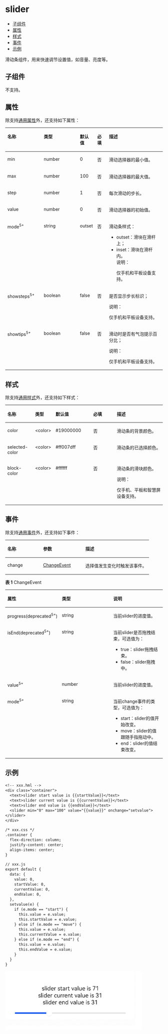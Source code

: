 # slider<a name="ZH-CN_TOPIC_0000001164290718"></a>

-   [子组件](#zh-cn_topic_0000001127125056_section9288143101012)
-   [属性](#zh-cn_topic_0000001127125056_section2907183951110)
-   [样式](#zh-cn_topic_0000001127125056_section5775351116)
-   [事件](#zh-cn_topic_0000001127125056_section412849105010)
-   [示例](#zh-cn_topic_0000001127125056_section166243517816)

滑动条组件，用来快速调节设置值，如音量、亮度等。

## 子组件<a name="zh-cn_topic_0000001127125056_section9288143101012"></a>

不支持。

## 属性<a name="zh-cn_topic_0000001127125056_section2907183951110"></a>

除支持[通用属性](js-components-common-attributes.md#ZH-CN_TOPIC_0000001163812208)外，还支持如下属性：

<a name="zh-cn_topic_0000001127125056_table20633101642315"></a>
<table><thead align="left"><tr id="zh-cn_topic_0000001127125056_row663331618238"><th class="cellrowborder" valign="top" width="23.119999999999997%" id="mcps1.1.6.1.1"><p id="zh-cn_topic_0000001127125056_aa872998ac2d84843a3c5161889afffef"><a name="zh-cn_topic_0000001127125056_aa872998ac2d84843a3c5161889afffef"></a><a name="zh-cn_topic_0000001127125056_aa872998ac2d84843a3c5161889afffef"></a>名称</p>
</th>
<th class="cellrowborder" valign="top" width="23.119999999999997%" id="mcps1.1.6.1.2"><p id="zh-cn_topic_0000001127125056_ab2111648ee0e4f6d881be8954e7acaab"><a name="zh-cn_topic_0000001127125056_ab2111648ee0e4f6d881be8954e7acaab"></a><a name="zh-cn_topic_0000001127125056_ab2111648ee0e4f6d881be8954e7acaab"></a>类型</p>
</th>
<th class="cellrowborder" valign="top" width="10.48%" id="mcps1.1.6.1.3"><p id="zh-cn_topic_0000001127125056_ab377d1c90900478ea4ecab51e9a058af"><a name="zh-cn_topic_0000001127125056_ab377d1c90900478ea4ecab51e9a058af"></a><a name="zh-cn_topic_0000001127125056_ab377d1c90900478ea4ecab51e9a058af"></a>默认值</p>
</th>
<th class="cellrowborder" valign="top" width="7.5200000000000005%" id="mcps1.1.6.1.4"><p id="zh-cn_topic_0000001127125056_p824610360217"><a name="zh-cn_topic_0000001127125056_p824610360217"></a><a name="zh-cn_topic_0000001127125056_p824610360217"></a>必填</p>
</th>
<th class="cellrowborder" valign="top" width="35.76%" id="mcps1.1.6.1.5"><p id="zh-cn_topic_0000001127125056_a1d574a0044ed42ec8a2603bc82734232"><a name="zh-cn_topic_0000001127125056_a1d574a0044ed42ec8a2603bc82734232"></a><a name="zh-cn_topic_0000001127125056_a1d574a0044ed42ec8a2603bc82734232"></a>描述</p>
</th>
</tr>
</thead>
<tbody><tr id="zh-cn_topic_0000001127125056_row16974649114813"><td class="cellrowborder" valign="top" width="23.119999999999997%" headers="mcps1.1.6.1.1 "><p id="zh-cn_topic_0000001127125056_p742485124819"><a name="zh-cn_topic_0000001127125056_p742485124819"></a><a name="zh-cn_topic_0000001127125056_p742485124819"></a>min</p>
</td>
<td class="cellrowborder" valign="top" width="23.119999999999997%" headers="mcps1.1.6.1.2 "><p id="zh-cn_topic_0000001127125056_p742465115481"><a name="zh-cn_topic_0000001127125056_p742465115481"></a><a name="zh-cn_topic_0000001127125056_p742465115481"></a>number</p>
</td>
<td class="cellrowborder" valign="top" width="10.48%" headers="mcps1.1.6.1.3 "><p id="zh-cn_topic_0000001127125056_p144241151104815"><a name="zh-cn_topic_0000001127125056_p144241151104815"></a><a name="zh-cn_topic_0000001127125056_p144241151104815"></a>0</p>
</td>
<td class="cellrowborder" valign="top" width="7.5200000000000005%" headers="mcps1.1.6.1.4 "><p id="zh-cn_topic_0000001127125056_p15424751104814"><a name="zh-cn_topic_0000001127125056_p15424751104814"></a><a name="zh-cn_topic_0000001127125056_p15424751104814"></a>否</p>
</td>
<td class="cellrowborder" valign="top" width="35.76%" headers="mcps1.1.6.1.5 "><p id="zh-cn_topic_0000001127125056_p14241451144812"><a name="zh-cn_topic_0000001127125056_p14241451144812"></a><a name="zh-cn_topic_0000001127125056_p14241451144812"></a>滑动选择器的最小值。</p>
</td>
</tr>
<tr id="zh-cn_topic_0000001127125056_row497424913485"><td class="cellrowborder" valign="top" width="23.119999999999997%" headers="mcps1.1.6.1.1 "><p id="zh-cn_topic_0000001127125056_p0424205134814"><a name="zh-cn_topic_0000001127125056_p0424205134814"></a><a name="zh-cn_topic_0000001127125056_p0424205134814"></a>max</p>
</td>
<td class="cellrowborder" valign="top" width="23.119999999999997%" headers="mcps1.1.6.1.2 "><p id="zh-cn_topic_0000001127125056_p10424155114487"><a name="zh-cn_topic_0000001127125056_p10424155114487"></a><a name="zh-cn_topic_0000001127125056_p10424155114487"></a>number</p>
</td>
<td class="cellrowborder" valign="top" width="10.48%" headers="mcps1.1.6.1.3 "><p id="zh-cn_topic_0000001127125056_p942412519487"><a name="zh-cn_topic_0000001127125056_p942412519487"></a><a name="zh-cn_topic_0000001127125056_p942412519487"></a>100</p>
</td>
<td class="cellrowborder" valign="top" width="7.5200000000000005%" headers="mcps1.1.6.1.4 "><p id="zh-cn_topic_0000001127125056_p12424115118483"><a name="zh-cn_topic_0000001127125056_p12424115118483"></a><a name="zh-cn_topic_0000001127125056_p12424115118483"></a>否</p>
</td>
<td class="cellrowborder" valign="top" width="35.76%" headers="mcps1.1.6.1.5 "><p id="zh-cn_topic_0000001127125056_p1842435134811"><a name="zh-cn_topic_0000001127125056_p1842435134811"></a><a name="zh-cn_topic_0000001127125056_p1842435134811"></a>滑动选择器的最大值。</p>
</td>
</tr>
<tr id="zh-cn_topic_0000001127125056_row297464984810"><td class="cellrowborder" valign="top" width="23.119999999999997%" headers="mcps1.1.6.1.1 "><p id="zh-cn_topic_0000001127125056_p1042425184815"><a name="zh-cn_topic_0000001127125056_p1042425184815"></a><a name="zh-cn_topic_0000001127125056_p1042425184815"></a>step</p>
</td>
<td class="cellrowborder" valign="top" width="23.119999999999997%" headers="mcps1.1.6.1.2 "><p id="zh-cn_topic_0000001127125056_p1342410513489"><a name="zh-cn_topic_0000001127125056_p1342410513489"></a><a name="zh-cn_topic_0000001127125056_p1342410513489"></a>number</p>
</td>
<td class="cellrowborder" valign="top" width="10.48%" headers="mcps1.1.6.1.3 "><p id="zh-cn_topic_0000001127125056_p154248512485"><a name="zh-cn_topic_0000001127125056_p154248512485"></a><a name="zh-cn_topic_0000001127125056_p154248512485"></a>1</p>
</td>
<td class="cellrowborder" valign="top" width="7.5200000000000005%" headers="mcps1.1.6.1.4 "><p id="zh-cn_topic_0000001127125056_p94251151174812"><a name="zh-cn_topic_0000001127125056_p94251151174812"></a><a name="zh-cn_topic_0000001127125056_p94251151174812"></a>否</p>
</td>
<td class="cellrowborder" valign="top" width="35.76%" headers="mcps1.1.6.1.5 "><p id="zh-cn_topic_0000001127125056_p134251351194814"><a name="zh-cn_topic_0000001127125056_p134251351194814"></a><a name="zh-cn_topic_0000001127125056_p134251351194814"></a>每次滑动的步长。</p>
</td>
</tr>
<tr id="zh-cn_topic_0000001127125056_row736464410486"><td class="cellrowborder" valign="top" width="23.119999999999997%" headers="mcps1.1.6.1.1 "><p id="zh-cn_topic_0000001127125056_p144258513482"><a name="zh-cn_topic_0000001127125056_p144258513482"></a><a name="zh-cn_topic_0000001127125056_p144258513482"></a>value</p>
</td>
<td class="cellrowborder" valign="top" width="23.119999999999997%" headers="mcps1.1.6.1.2 "><p id="zh-cn_topic_0000001127125056_p134259510484"><a name="zh-cn_topic_0000001127125056_p134259510484"></a><a name="zh-cn_topic_0000001127125056_p134259510484"></a>number</p>
</td>
<td class="cellrowborder" valign="top" width="10.48%" headers="mcps1.1.6.1.3 "><p id="zh-cn_topic_0000001127125056_p114257517483"><a name="zh-cn_topic_0000001127125056_p114257517483"></a><a name="zh-cn_topic_0000001127125056_p114257517483"></a>0</p>
</td>
<td class="cellrowborder" valign="top" width="7.5200000000000005%" headers="mcps1.1.6.1.4 "><p id="zh-cn_topic_0000001127125056_p64251851154813"><a name="zh-cn_topic_0000001127125056_p64251851154813"></a><a name="zh-cn_topic_0000001127125056_p64251851154813"></a>否</p>
</td>
<td class="cellrowborder" valign="top" width="35.76%" headers="mcps1.1.6.1.5 "><p id="zh-cn_topic_0000001127125056_p442565119483"><a name="zh-cn_topic_0000001127125056_p442565119483"></a><a name="zh-cn_topic_0000001127125056_p442565119483"></a>滑动选择器的初始值。</p>
</td>
</tr>
<tr id="zh-cn_topic_0000001127125056_row465682516521"><td class="cellrowborder" valign="top" width="23.119999999999997%" headers="mcps1.1.6.1.1 "><p id="zh-cn_topic_0000001127125056_p123951732185210"><a name="zh-cn_topic_0000001127125056_p123951732185210"></a><a name="zh-cn_topic_0000001127125056_p123951732185210"></a>mode<sup id="zh-cn_topic_0000001127125056_sup59311418187"><a name="zh-cn_topic_0000001127125056_sup59311418187"></a><a name="zh-cn_topic_0000001127125056_sup59311418187"></a>5+</sup></p>
</td>
<td class="cellrowborder" valign="top" width="23.119999999999997%" headers="mcps1.1.6.1.2 "><p id="zh-cn_topic_0000001127125056_p0395183220521"><a name="zh-cn_topic_0000001127125056_p0395183220521"></a><a name="zh-cn_topic_0000001127125056_p0395183220521"></a>string</p>
</td>
<td class="cellrowborder" valign="top" width="10.48%" headers="mcps1.1.6.1.3 "><p id="zh-cn_topic_0000001127125056_p1639518325526"><a name="zh-cn_topic_0000001127125056_p1639518325526"></a><a name="zh-cn_topic_0000001127125056_p1639518325526"></a>outset</p>
</td>
<td class="cellrowborder" valign="top" width="7.5200000000000005%" headers="mcps1.1.6.1.4 "><p id="zh-cn_topic_0000001127125056_p23951632105213"><a name="zh-cn_topic_0000001127125056_p23951632105213"></a><a name="zh-cn_topic_0000001127125056_p23951632105213"></a>否</p>
</td>
<td class="cellrowborder" valign="top" width="35.76%" headers="mcps1.1.6.1.5 "><p id="zh-cn_topic_0000001127125056_p83958323527"><a name="zh-cn_topic_0000001127125056_p83958323527"></a><a name="zh-cn_topic_0000001127125056_p83958323527"></a>滑动条样式：</p>
<a name="zh-cn_topic_0000001127125056_ul742810911538"></a><a name="zh-cn_topic_0000001127125056_ul742810911538"></a><ul id="zh-cn_topic_0000001127125056_ul742810911538"><li>outset：滑块在滑杆上；</li><li>inset：滑块在滑杆内。<div class="note" id="zh-cn_topic_0000001127125056_note10509152215419"><a name="zh-cn_topic_0000001127125056_note10509152215419"></a><a name="zh-cn_topic_0000001127125056_note10509152215419"></a><span class="notetitle"> 说明： </span><div class="notebody"><p id="zh-cn_topic_0000001127125056_p14509172218549"><a name="zh-cn_topic_0000001127125056_p14509172218549"></a><a name="zh-cn_topic_0000001127125056_p14509172218549"></a>仅手机和平板设备支持。</p>
</div></div>
</li></ul>
</td>
</tr>
<tr id="zh-cn_topic_0000001127125056_row355472075219"><td class="cellrowborder" valign="top" width="23.119999999999997%" headers="mcps1.1.6.1.1 "><p id="zh-cn_topic_0000001127125056_p339523215218"><a name="zh-cn_topic_0000001127125056_p339523215218"></a><a name="zh-cn_topic_0000001127125056_p339523215218"></a>showsteps<sup id="zh-cn_topic_0000001127125056_sup11798124781817"><a name="zh-cn_topic_0000001127125056_sup11798124781817"></a><a name="zh-cn_topic_0000001127125056_sup11798124781817"></a>5+</sup></p>
</td>
<td class="cellrowborder" valign="top" width="23.119999999999997%" headers="mcps1.1.6.1.2 "><p id="zh-cn_topic_0000001127125056_p193951032185216"><a name="zh-cn_topic_0000001127125056_p193951032185216"></a><a name="zh-cn_topic_0000001127125056_p193951032185216"></a>boolean</p>
</td>
<td class="cellrowborder" valign="top" width="10.48%" headers="mcps1.1.6.1.3 "><p id="zh-cn_topic_0000001127125056_p12395153214526"><a name="zh-cn_topic_0000001127125056_p12395153214526"></a><a name="zh-cn_topic_0000001127125056_p12395153214526"></a>false</p>
</td>
<td class="cellrowborder" valign="top" width="7.5200000000000005%" headers="mcps1.1.6.1.4 "><p id="zh-cn_topic_0000001127125056_p1139593235218"><a name="zh-cn_topic_0000001127125056_p1139593235218"></a><a name="zh-cn_topic_0000001127125056_p1139593235218"></a>否</p>
</td>
<td class="cellrowborder" valign="top" width="35.76%" headers="mcps1.1.6.1.5 "><p id="zh-cn_topic_0000001127125056_p639683265217"><a name="zh-cn_topic_0000001127125056_p639683265217"></a><a name="zh-cn_topic_0000001127125056_p639683265217"></a>是否显示步长标识；</p>
<div class="note" id="zh-cn_topic_0000001127125056_note8765635135413"><a name="zh-cn_topic_0000001127125056_note8765635135413"></a><a name="zh-cn_topic_0000001127125056_note8765635135413"></a><span class="notetitle"> 说明： </span><div class="notebody"><p id="zh-cn_topic_0000001127125056_p576523535418"><a name="zh-cn_topic_0000001127125056_p576523535418"></a><a name="zh-cn_topic_0000001127125056_p576523535418"></a>仅手机和平板设备支持。</p>
</div></div>
</td>
</tr>
<tr id="zh-cn_topic_0000001127125056_row1711814164526"><td class="cellrowborder" valign="top" width="23.119999999999997%" headers="mcps1.1.6.1.1 "><p id="zh-cn_topic_0000001127125056_p10396232195214"><a name="zh-cn_topic_0000001127125056_p10396232195214"></a><a name="zh-cn_topic_0000001127125056_p10396232195214"></a>showtips<sup id="zh-cn_topic_0000001127125056_sup14957135010188"><a name="zh-cn_topic_0000001127125056_sup14957135010188"></a><a name="zh-cn_topic_0000001127125056_sup14957135010188"></a>5+</sup></p>
</td>
<td class="cellrowborder" valign="top" width="23.119999999999997%" headers="mcps1.1.6.1.2 "><p id="zh-cn_topic_0000001127125056_p6396832185213"><a name="zh-cn_topic_0000001127125056_p6396832185213"></a><a name="zh-cn_topic_0000001127125056_p6396832185213"></a>boolean</p>
</td>
<td class="cellrowborder" valign="top" width="10.48%" headers="mcps1.1.6.1.3 "><p id="zh-cn_topic_0000001127125056_p8396132205215"><a name="zh-cn_topic_0000001127125056_p8396132205215"></a><a name="zh-cn_topic_0000001127125056_p8396132205215"></a>false</p>
</td>
<td class="cellrowborder" valign="top" width="7.5200000000000005%" headers="mcps1.1.6.1.4 "><p id="zh-cn_topic_0000001127125056_p123962032185210"><a name="zh-cn_topic_0000001127125056_p123962032185210"></a><a name="zh-cn_topic_0000001127125056_p123962032185210"></a>否</p>
</td>
<td class="cellrowborder" valign="top" width="35.76%" headers="mcps1.1.6.1.5 "><p id="zh-cn_topic_0000001127125056_p16396133212520"><a name="zh-cn_topic_0000001127125056_p16396133212520"></a><a name="zh-cn_topic_0000001127125056_p16396133212520"></a>滑动时是否有气泡提示百分比；</p>
<div class="note" id="zh-cn_topic_0000001127125056_note0708645135419"><a name="zh-cn_topic_0000001127125056_note0708645135419"></a><a name="zh-cn_topic_0000001127125056_note0708645135419"></a><span class="notetitle"> 说明： </span><div class="notebody"><p id="zh-cn_topic_0000001127125056_p4708154510548"><a name="zh-cn_topic_0000001127125056_p4708154510548"></a><a name="zh-cn_topic_0000001127125056_p4708154510548"></a>仅手机和平板设备支持。</p>
</div></div>
</td>
</tr>
</tbody>
</table>

## 样式<a name="zh-cn_topic_0000001127125056_section5775351116"></a>

除支持[通用样式](js-components-common-styles.md#ZH-CN_TOPIC_0000001163932190)外，还支持如下样式：

<a name="zh-cn_topic_0000001127125056_table1196916173572"></a>
<table><thead align="left"><tr id="zh-cn_topic_0000001127125056_row15969161714572"><th class="cellrowborder" valign="top" width="17.688231176882315%" id="mcps1.1.6.1.1"><p id="zh-cn_topic_0000001127125056_p99691317115713"><a name="zh-cn_topic_0000001127125056_p99691317115713"></a><a name="zh-cn_topic_0000001127125056_p99691317115713"></a>名称</p>
</th>
<th class="cellrowborder" valign="top" width="10.588941105889413%" id="mcps1.1.6.1.2"><p id="zh-cn_topic_0000001127125056_p1969141715570"><a name="zh-cn_topic_0000001127125056_p1969141715570"></a><a name="zh-cn_topic_0000001127125056_p1969141715570"></a>类型</p>
</th>
<th class="cellrowborder" valign="top" width="24.18758124187582%" id="mcps1.1.6.1.3"><p id="zh-cn_topic_0000001127125056_p9969317105718"><a name="zh-cn_topic_0000001127125056_p9969317105718"></a><a name="zh-cn_topic_0000001127125056_p9969317105718"></a>默认值</p>
</th>
<th class="cellrowborder" valign="top" width="15.578442155784424%" id="mcps1.1.6.1.4"><p id="zh-cn_topic_0000001127125056_p12969517115717"><a name="zh-cn_topic_0000001127125056_p12969517115717"></a><a name="zh-cn_topic_0000001127125056_p12969517115717"></a>必填</p>
</th>
<th class="cellrowborder" valign="top" width="31.95680431956805%" id="mcps1.1.6.1.5"><p id="zh-cn_topic_0000001127125056_p2969717175713"><a name="zh-cn_topic_0000001127125056_p2969717175713"></a><a name="zh-cn_topic_0000001127125056_p2969717175713"></a>描述</p>
</th>
</tr>
</thead>
<tbody><tr id="zh-cn_topic_0000001127125056_row179691817175713"><td class="cellrowborder" valign="top" width="17.688231176882315%" headers="mcps1.1.6.1.1 "><p id="zh-cn_topic_0000001127125056_p796919179575"><a name="zh-cn_topic_0000001127125056_p796919179575"></a><a name="zh-cn_topic_0000001127125056_p796919179575"></a>color</p>
</td>
<td class="cellrowborder" valign="top" width="10.588941105889413%" headers="mcps1.1.6.1.2 "><p id="zh-cn_topic_0000001127125056_p119699173572"><a name="zh-cn_topic_0000001127125056_p119699173572"></a><a name="zh-cn_topic_0000001127125056_p119699173572"></a>&lt;color&gt;</p>
</td>
<td class="cellrowborder" valign="top" width="24.18758124187582%" headers="mcps1.1.6.1.3 "><p id="zh-cn_topic_0000001127125056_p796911714579"><a name="zh-cn_topic_0000001127125056_p796911714579"></a><a name="zh-cn_topic_0000001127125056_p796911714579"></a>#19000000</p>
</td>
<td class="cellrowborder" valign="top" width="15.578442155784424%" headers="mcps1.1.6.1.4 "><p id="zh-cn_topic_0000001127125056_p169699176574"><a name="zh-cn_topic_0000001127125056_p169699176574"></a><a name="zh-cn_topic_0000001127125056_p169699176574"></a>否</p>
</td>
<td class="cellrowborder" valign="top" width="31.95680431956805%" headers="mcps1.1.6.1.5 "><p id="zh-cn_topic_0000001127125056_p696910177571"><a name="zh-cn_topic_0000001127125056_p696910177571"></a><a name="zh-cn_topic_0000001127125056_p696910177571"></a>滑动条的背景颜色。</p>
</td>
</tr>
<tr id="zh-cn_topic_0000001127125056_row179698172574"><td class="cellrowborder" valign="top" width="17.688231176882315%" headers="mcps1.1.6.1.1 "><p id="zh-cn_topic_0000001127125056_p12969717115711"><a name="zh-cn_topic_0000001127125056_p12969717115711"></a><a name="zh-cn_topic_0000001127125056_p12969717115711"></a>selected-color</p>
</td>
<td class="cellrowborder" valign="top" width="10.588941105889413%" headers="mcps1.1.6.1.2 "><p id="zh-cn_topic_0000001127125056_p13970121719579"><a name="zh-cn_topic_0000001127125056_p13970121719579"></a><a name="zh-cn_topic_0000001127125056_p13970121719579"></a>&lt;color&gt;</p>
</td>
<td class="cellrowborder" valign="top" width="24.18758124187582%" headers="mcps1.1.6.1.3 "><p id="zh-cn_topic_0000001127125056_p89701917165714"><a name="zh-cn_topic_0000001127125056_p89701917165714"></a><a name="zh-cn_topic_0000001127125056_p89701917165714"></a>#ff007dff</p>
</td>
<td class="cellrowborder" valign="top" width="15.578442155784424%" headers="mcps1.1.6.1.4 "><p id="zh-cn_topic_0000001127125056_p8970161713572"><a name="zh-cn_topic_0000001127125056_p8970161713572"></a><a name="zh-cn_topic_0000001127125056_p8970161713572"></a>否</p>
</td>
<td class="cellrowborder" valign="top" width="31.95680431956805%" headers="mcps1.1.6.1.5 "><p id="zh-cn_topic_0000001127125056_p1097011173571"><a name="zh-cn_topic_0000001127125056_p1097011173571"></a><a name="zh-cn_topic_0000001127125056_p1097011173571"></a>滑动条的已选择颜色。</p>
</td>
</tr>
<tr id="zh-cn_topic_0000001127125056_row6970181735714"><td class="cellrowborder" valign="top" width="17.688231176882315%" headers="mcps1.1.6.1.1 "><p id="zh-cn_topic_0000001127125056_p1970141717579"><a name="zh-cn_topic_0000001127125056_p1970141717579"></a><a name="zh-cn_topic_0000001127125056_p1970141717579"></a>block-color</p>
</td>
<td class="cellrowborder" valign="top" width="10.588941105889413%" headers="mcps1.1.6.1.2 "><p id="zh-cn_topic_0000001127125056_p4970617165718"><a name="zh-cn_topic_0000001127125056_p4970617165718"></a><a name="zh-cn_topic_0000001127125056_p4970617165718"></a>&lt;color&gt;</p>
</td>
<td class="cellrowborder" valign="top" width="24.18758124187582%" headers="mcps1.1.6.1.3 "><p id="zh-cn_topic_0000001127125056_p297091755720"><a name="zh-cn_topic_0000001127125056_p297091755720"></a><a name="zh-cn_topic_0000001127125056_p297091755720"></a>#ffffff</p>
</td>
<td class="cellrowborder" valign="top" width="15.578442155784424%" headers="mcps1.1.6.1.4 "><p id="zh-cn_topic_0000001127125056_p3970121745715"><a name="zh-cn_topic_0000001127125056_p3970121745715"></a><a name="zh-cn_topic_0000001127125056_p3970121745715"></a>否</p>
</td>
<td class="cellrowborder" valign="top" width="31.95680431956805%" headers="mcps1.1.6.1.5 "><p id="zh-cn_topic_0000001127125056_p12970817175710"><a name="zh-cn_topic_0000001127125056_p12970817175710"></a><a name="zh-cn_topic_0000001127125056_p12970817175710"></a>滑动条的滑块颜色。</p>
<div class="note" id="zh-cn_topic_0000001127125056_note29562075516"><a name="zh-cn_topic_0000001127125056_note29562075516"></a><a name="zh-cn_topic_0000001127125056_note29562075516"></a><span class="notetitle"> 说明： </span><div class="notebody"><p id="zh-cn_topic_0000001127125056_p7956203555"><a name="zh-cn_topic_0000001127125056_p7956203555"></a><a name="zh-cn_topic_0000001127125056_p7956203555"></a>仅手机、平板和智慧屏设备支持。</p>
</div></div>
</td>
</tr>
</tbody>
</table>

## 事件<a name="zh-cn_topic_0000001127125056_section412849105010"></a>

除支持[通用事件](js-components-common-events.md#ZH-CN_TOPIC_0000001209412119)外，还支持如下事件：

<a name="zh-cn_topic_0000001127125056_table836435619510"></a>
<table><thead align="left"><tr id="zh-cn_topic_0000001127125056_row153658563517"><th class="cellrowborder" valign="top" width="24.852485248524854%" id="mcps1.1.4.1.1"><p id="zh-cn_topic_0000001127125056_a426b8903842d48fa8012a24ff3c997eb"><a name="zh-cn_topic_0000001127125056_a426b8903842d48fa8012a24ff3c997eb"></a><a name="zh-cn_topic_0000001127125056_a426b8903842d48fa8012a24ff3c997eb"></a>名称</p>
</th>
<th class="cellrowborder" valign="top" width="29.452945294529453%" id="mcps1.1.4.1.2"><p id="zh-cn_topic_0000001127125056_a53448ba47e5e4ae9bf7774c90820e970"><a name="zh-cn_topic_0000001127125056_a53448ba47e5e4ae9bf7774c90820e970"></a><a name="zh-cn_topic_0000001127125056_a53448ba47e5e4ae9bf7774c90820e970"></a>参数</p>
</th>
<th class="cellrowborder" valign="top" width="45.69456945694569%" id="mcps1.1.4.1.3"><p id="zh-cn_topic_0000001127125056_add489ff50c444f24b759162c7f4bad9a"><a name="zh-cn_topic_0000001127125056_add489ff50c444f24b759162c7f4bad9a"></a><a name="zh-cn_topic_0000001127125056_add489ff50c444f24b759162c7f4bad9a"></a>描述</p>
</th>
</tr>
</thead>
<tbody><tr id="zh-cn_topic_0000001127125056_row4467111418517"><td class="cellrowborder" valign="top" width="24.852485248524854%" headers="mcps1.1.4.1.1 "><p id="zh-cn_topic_0000001127125056_p5786131515111"><a name="zh-cn_topic_0000001127125056_p5786131515111"></a><a name="zh-cn_topic_0000001127125056_p5786131515111"></a>change</p>
</td>
<td class="cellrowborder" valign="top" width="29.452945294529453%" headers="mcps1.1.4.1.2 "><p id="zh-cn_topic_0000001127125056_p145081649105418"><a name="zh-cn_topic_0000001127125056_p145081649105418"></a><a name="zh-cn_topic_0000001127125056_p145081649105418"></a><a href="#zh-cn_topic_0000001127125056_table12318174214516">ChangeEvent</a></p>
</td>
<td class="cellrowborder" valign="top" width="45.69456945694569%" headers="mcps1.1.4.1.3 "><p id="zh-cn_topic_0000001127125056_p078614157518"><a name="zh-cn_topic_0000001127125056_p078614157518"></a><a name="zh-cn_topic_0000001127125056_p078614157518"></a>选择值发生变化时触发该事件。</p>
</td>
</tr>
</tbody>
</table>

**表 1**  ChangeEvent

<a name="zh-cn_topic_0000001127125056_table12318174214516"></a>
<table><thead align="left"><tr id="zh-cn_topic_0000001127125056_row631810427458"><th class="cellrowborder" valign="top" width="33.33333333333333%" id="mcps1.2.4.1.1"><p id="zh-cn_topic_0000001127125056_a82b31036c9c94b3d8a7702523f9b40ec"><a name="zh-cn_topic_0000001127125056_a82b31036c9c94b3d8a7702523f9b40ec"></a><a name="zh-cn_topic_0000001127125056_a82b31036c9c94b3d8a7702523f9b40ec"></a>属性</p>
</th>
<th class="cellrowborder" valign="top" width="33.33333333333333%" id="mcps1.2.4.1.2"><p id="zh-cn_topic_0000001127125056_a916c9aa3c32e4903953063bb7424027c"><a name="zh-cn_topic_0000001127125056_a916c9aa3c32e4903953063bb7424027c"></a><a name="zh-cn_topic_0000001127125056_a916c9aa3c32e4903953063bb7424027c"></a>类型</p>
</th>
<th class="cellrowborder" valign="top" width="33.33333333333333%" id="mcps1.2.4.1.3"><p id="zh-cn_topic_0000001127125056_af9aad173dc2f44f5be69c86fe5537af7"><a name="zh-cn_topic_0000001127125056_af9aad173dc2f44f5be69c86fe5537af7"></a><a name="zh-cn_topic_0000001127125056_af9aad173dc2f44f5be69c86fe5537af7"></a>说明</p>
</th>
</tr>
</thead>
<tbody><tr id="zh-cn_topic_0000001127125056_row1731934264512"><td class="cellrowborder" valign="top" width="33.33333333333333%" headers="mcps1.2.4.1.1 "><p id="zh-cn_topic_0000001127125056_a660dbbfaf8d349b7921fbe9a0b96574a"><a name="zh-cn_topic_0000001127125056_a660dbbfaf8d349b7921fbe9a0b96574a"></a><a name="zh-cn_topic_0000001127125056_a660dbbfaf8d349b7921fbe9a0b96574a"></a>progress(deprecated<sup id="zh-cn_topic_0000001127125056_sup119388266511"><a name="zh-cn_topic_0000001127125056_sup119388266511"></a><a name="zh-cn_topic_0000001127125056_sup119388266511"></a><span>5+</span></sup>)</p>
</td>
<td class="cellrowborder" valign="top" width="33.33333333333333%" headers="mcps1.2.4.1.2 "><p id="zh-cn_topic_0000001127125056_aab0506a4edc147beb25866891e5fddcd"><a name="zh-cn_topic_0000001127125056_aab0506a4edc147beb25866891e5fddcd"></a><a name="zh-cn_topic_0000001127125056_aab0506a4edc147beb25866891e5fddcd"></a>string</p>
</td>
<td class="cellrowborder" valign="top" width="33.33333333333333%" headers="mcps1.2.4.1.3 "><p id="zh-cn_topic_0000001127125056_aa3d09d0a55704a6097fb39739436c5db"><a name="zh-cn_topic_0000001127125056_aa3d09d0a55704a6097fb39739436c5db"></a><a name="zh-cn_topic_0000001127125056_aa3d09d0a55704a6097fb39739436c5db"></a>当前slider的进度值。</p>
</td>
</tr>
<tr id="zh-cn_topic_0000001127125056_row1595014195562"><td class="cellrowborder" valign="top" width="33.33333333333333%" headers="mcps1.2.4.1.1 "><p id="zh-cn_topic_0000001127125056_p1951151935610"><a name="zh-cn_topic_0000001127125056_p1951151935610"></a><a name="zh-cn_topic_0000001127125056_p1951151935610"></a>isEnd(deprecated<sup id="zh-cn_topic_0000001127125056_sup99714213583"><a name="zh-cn_topic_0000001127125056_sup99714213583"></a><a name="zh-cn_topic_0000001127125056_sup99714213583"></a><span>5+</span></sup>)</p>
</td>
<td class="cellrowborder" valign="top" width="33.33333333333333%" headers="mcps1.2.4.1.2 "><p id="zh-cn_topic_0000001127125056_p89511819125613"><a name="zh-cn_topic_0000001127125056_p89511819125613"></a><a name="zh-cn_topic_0000001127125056_p89511819125613"></a>string</p>
</td>
<td class="cellrowborder" valign="top" width="33.33333333333333%" headers="mcps1.2.4.1.3 "><p id="zh-cn_topic_0000001127125056_p129511219115620"><a name="zh-cn_topic_0000001127125056_p129511219115620"></a><a name="zh-cn_topic_0000001127125056_p129511219115620"></a>当前slider是否拖拽结束，可选值为：</p>
<a name="zh-cn_topic_0000001127125056_ul1332217234581"></a><a name="zh-cn_topic_0000001127125056_ul1332217234581"></a><ul id="zh-cn_topic_0000001127125056_ul1332217234581"><li>true：slider拖拽结束。</li><li>false：slider拖拽中。</li></ul>
</td>
</tr>
<tr id="zh-cn_topic_0000001127125056_row68961248174517"><td class="cellrowborder" valign="top" width="33.33333333333333%" headers="mcps1.2.4.1.1 "><p id="zh-cn_topic_0000001127125056_a7e263f0434c94a16a584943ddde92012"><a name="zh-cn_topic_0000001127125056_a7e263f0434c94a16a584943ddde92012"></a><a name="zh-cn_topic_0000001127125056_a7e263f0434c94a16a584943ddde92012"></a>value<sup id="zh-cn_topic_0000001127125056_sup11254165405316"><a name="zh-cn_topic_0000001127125056_sup11254165405316"></a><a name="zh-cn_topic_0000001127125056_sup11254165405316"></a><span>5+</span></sup></p>
</td>
<td class="cellrowborder" valign="top" width="33.33333333333333%" headers="mcps1.2.4.1.2 "><p id="zh-cn_topic_0000001127125056_a76ffd0f779234ab6a77e808500fca675"><a name="zh-cn_topic_0000001127125056_a76ffd0f779234ab6a77e808500fca675"></a><a name="zh-cn_topic_0000001127125056_a76ffd0f779234ab6a77e808500fca675"></a>number</p>
</td>
<td class="cellrowborder" valign="top" width="33.33333333333333%" headers="mcps1.2.4.1.3 "><p id="zh-cn_topic_0000001127125056_a85eddf1d320641a8b344aaadffe6d49e"><a name="zh-cn_topic_0000001127125056_a85eddf1d320641a8b344aaadffe6d49e"></a><a name="zh-cn_topic_0000001127125056_a85eddf1d320641a8b344aaadffe6d49e"></a>当前slider的进度值。</p>
</td>
</tr>
<tr id="zh-cn_topic_0000001127125056_row1333335416456"><td class="cellrowborder" valign="top" width="33.33333333333333%" headers="mcps1.2.4.1.1 "><p id="zh-cn_topic_0000001127125056_p733395494510"><a name="zh-cn_topic_0000001127125056_p733395494510"></a><a name="zh-cn_topic_0000001127125056_p733395494510"></a>mode<sup id="zh-cn_topic_0000001127125056_sup15843190155419"><a name="zh-cn_topic_0000001127125056_sup15843190155419"></a><a name="zh-cn_topic_0000001127125056_sup15843190155419"></a><span>5+</span></sup></p>
</td>
<td class="cellrowborder" valign="top" width="33.33333333333333%" headers="mcps1.2.4.1.2 "><p id="zh-cn_topic_0000001127125056_p113333549459"><a name="zh-cn_topic_0000001127125056_p113333549459"></a><a name="zh-cn_topic_0000001127125056_p113333549459"></a>string</p>
</td>
<td class="cellrowborder" valign="top" width="33.33333333333333%" headers="mcps1.2.4.1.3 "><p id="zh-cn_topic_0000001127125056_p933335415453"><a name="zh-cn_topic_0000001127125056_p933335415453"></a><a name="zh-cn_topic_0000001127125056_p933335415453"></a>当前change事件的类型，可选值为：</p>
<a name="zh-cn_topic_0000001127125056_ul1998831814525"></a><a name="zh-cn_topic_0000001127125056_ul1998831814525"></a><ul id="zh-cn_topic_0000001127125056_ul1998831814525"><li>start：slider的值开始改变。</li><li>move：slider的值跟随手指拖动中。</li><li>end：slider的值结束改变。</li></ul>
</td>
</tr>
</tbody>
</table>

## 示例<a name="zh-cn_topic_0000001127125056_section166243517816"></a>

```
<!-- xxx.hml -->
<div class="container">
  <text>slider start value is {{startValue}}</text>
  <text>slider current value is {{currentValue}}</text>
  <text>slider end value is {{endValue}}</text>
  <slider min="0" max="100" value="{{value}}" onchange="setvalue"></slider>
</div>
```

```
/* xxx.css */
.container {
  flex-direction: column;
  justify-content: center;
  align-items: center;
}
```

```
// xxx.js
export default {
  data: {
    value: 0,
    startValue: 0,
    currentValue: 0,
    endValue: 0,
  },
  setvalue(e) {
    if (e.mode == "start") {
      this.value = e.value;
      this.startValue = e.value;
    } else if (e.mode == "move") {
      this.value = e.value;
      this.currentValue = e.value;
    } else if (e.mode == "end") {
      this.value = e.value;
      this.endValue = e.value;
    }
  }
}
```

![](figures/slider.png)

